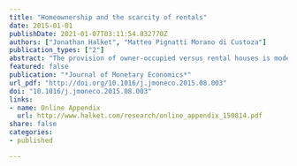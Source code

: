 ```yaml
---
title: "Homeownership and the scarcity of rentals"
date: 2015-01-01
publishDate: 2021-01-07T03:11:54.832770Z
authors: ["Jonathan Halket", "Matteo Pignatti Morano di Custoza"]
publication_types: ["2"]
abstract: "The provision of owner-occupied versus rental houses is modeled as a competitive search economy where households have private information over their expected duration. With public information, households with low vacancy hazard rates pay lower rents and search in thicker rental markets. With private information, rentals are under-provided to long-duration households to discourage short-duration households from searching there. Ownership is attractive in part because it cures the private information problem. Using a novel data set of rental listings, we show that homeownership rates are high where rent-to-price ratios are low but rentals are scarce and that long-duration households sort into scarce rental markets. These patterns are consistent with the model only under private information."
featured: false
publication: "*Journal of Monetary Economics*"
url_pdf: "http://doi.org/10.1016/j.jmoneco.2015.08.003"
doi: "10.1016/j.jmoneco.2015.08.003"
links:
- name: Online Appendix
  url: http://www.halket.com/research/online_appendix_150814.pdf
share: false
categories:
- published

---
```

